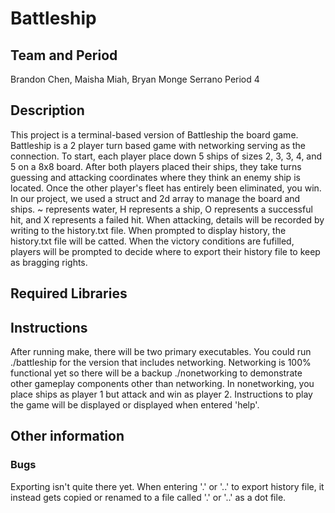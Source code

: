 # Battleship

## Team and Period
Brandon Chen, Maisha Miah, Bryan Monge Serrano Period 4

## Description
This project is a terminal-based version of Battleship the board game. Battleship is a 2 player turn based game with networking serving as the connection. To start, each player place down 5 ships of sizes 2, 3, 3, 4, and 5 on a 8x8 board. After both players placed their ships, they take turns guessing and attacking coordinates where they think an enemy ship is located. Once the other player's fleet has entirely been eliminated, you win. In our project, we used a struct and 2d array to manage the board and ships. ~ represents water, H represents a ship, O represents a successful hit, and X represents a failed hit. When attacking, details will be recorded by writing to the history.txt file. When prompted to display history, the history.txt file will be catted. When the victory conditions are fufilled, players will be prompted to decide where to export their history file to keep as bragging rights.

## Required Libraries

## Instructions
After running make, there will be two primary executables. You could run ./battleship for the version that includes networking. Networking is 100% functional yet so there will be a backup ./nonetworking to demonstrate other gameplay components other than networking. In nonetworking, you place ships as player 1 but attack and win as player 2. Instructions to play the game will be displayed or displayed when entered 'help'.

## Other information
### Bugs
Exporting isn't quite there yet. When entering '.' or '..' to export history file, it instead gets copied or renamed to a file called '.'
or '..' as a dot file.
